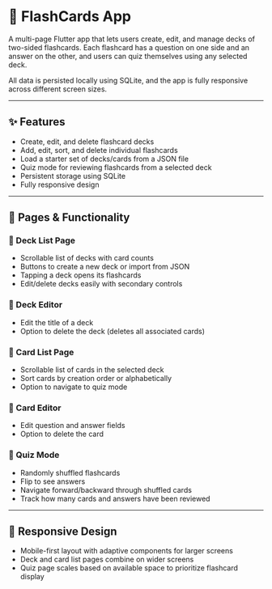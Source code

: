 # 🧠 FlashCards App

A multi-page Flutter app that lets users create, edit, and manage decks of two-sided flashcards. Each flashcard has a question on one side and an answer on the other, and users can quiz themselves using any selected deck.

All data is persisted locally using SQLite, and the app is fully responsive across different screen sizes.

---

## ✨ Features

- Create, edit, and delete flashcard decks
- Add, edit, sort, and delete individual flashcards
- Load a starter set of decks/cards from a JSON file
- Quiz mode for reviewing flashcards from a selected deck
- Persistent storage using SQLite
- Fully responsive design

---

## 📱 Pages & Functionality

### 🔹 Deck List Page
- Scrollable list of decks with card counts
- Buttons to create a new deck or import from JSON
- Tapping a deck opens its flashcards
- Edit/delete decks easily with secondary controls

### 🔹 Deck Editor
- Edit the title of a deck
- Option to delete the deck (deletes all associated cards)

### 🔹 Card List Page
- Scrollable list of cards in the selected deck
- Sort cards by creation order or alphabetically
- Option to navigate to quiz mode

### 🔹 Card Editor
- Edit question and answer fields
- Option to delete the card

### 🔹 Quiz Mode
- Randomly shuffled flashcards
- Flip to see answers
- Navigate forward/backward through shuffled cards
- Track how many cards and answers have been reviewed

---

## 📐 Responsive Design

- Mobile-first layout with adaptive components for larger screens
- Deck and card list pages combine on wider screens
- Quiz page scales based on available space to prioritize flashcard display
